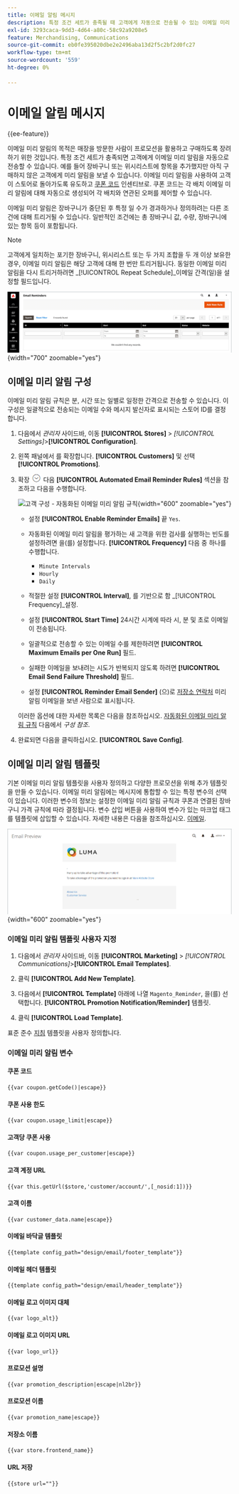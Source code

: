 ```yaml
---
title: 이메일 알림 메시지
description: 특정 조건 세트가 충족될 때 고객에게 자동으로 전송될 수 있는 이메일 미리 알림에 대해 알아봅니다.
exl-id: 3293caca-9dd3-4d64-a80c-58c92a9208e5
feature: Merchandising, Communications
source-git-commit: eb0fe395020dbe2e2496aba13d2f5c2bf2d0fc27
workflow-type: tm+mt
source-wordcount: '559'
ht-degree: 0%

---
```


# 이메일 알림 메시지

{{ee-feature}}

이메일 미리 알림의 목적은 매장을 방문한 사람이 프로모션을 활용하고 구매하도록 장려하기 위한 것입니다. 특정 조건 세트가 충족되면 고객에게 이메일 미리 알림을 자동으로 전송할 수 있습니다. 예를 들어 장바구니 또는 위시리스트에 항목을 추가했지만 아직 구매하지 않은 고객에게 미리 알림을 보낼 수 있습니다. 이메일 미리 알림을 사용하여 고객이 스토어로 돌아가도록 유도하고 [쿠폰 코드](price-rules-cart-coupon.md) 인센티브로. 쿠폰 코드는 각 배치 이메일 미리 알림에 대해 자동으로 생성되어 각 배치와 연관된 오퍼를 제어할 수 있습니다.

이메일 미리 알림은 장바구니가 중단된 후 특정 일 수가 경과하거나 정의하려는 다른 조건에 대해 트리거될 수 있습니다. 일반적인 조건에는 총 장바구니 값, 수량, 장바구니에 있는 항목 등이 포함됩니다.

>[!NOTE]
>
>고객에게 일치하는 포기한 장바구니, 위시리스트 또는 두 가지 조합을 두 개 이상 보유한 경우, 이메일 미리 알림은 해당 고객에 대해 한 번만 트리거됩니다. 동일한 이메일 미리 알림을 다시 트리거하려면 _[!UICONTROL Repeat Schedule]_이메일 간격(일)을 설정할 필드입니다.

![이메일 알림 메시지](./assets/email-reminders.png){width="700" zoomable="yes"}

## 이메일 미리 알림 구성

이메일 미리 알림 규칙은 분, 시간 또는 일별로 일정한 간격으로 전송할 수 있습니다. 이 구성은 일괄적으로 전송되는 이메일 수와 메시지 발신자로 표시되는 스토어 ID를 결정합니다.

1. 다음에서 _관리자_ 사이드바, 이동 **[!UICONTROL Stores]** > _[!UICONTROL Settings]_>**[!UICONTROL Configuration]**.

1. 왼쪽 패널에서 를 확장합니다. **[!UICONTROL Customers]** 및 선택 **[!UICONTROL Promotions]**.

1. 확장 ![확장 선택기](../assets/icon-display-expand.png) 다음 **[!UICONTROL Automated Email Reminder Rules]** 섹션을 참조하고 다음을 수행합니다.

   ![고객 구성 - 자동화된 이메일 미리 알림 규칙](../configuration-reference/customers/assets/promotions-automated-email-reminder-rules.png){width="600" zoomable="yes"}

   - 설정 **[!UICONTROL Enable Reminder Emails]** 끝 `Yes`.

   - 자동화된 이메일 미리 알림을 평가하는 새 고객을 위한 검사를 실행하는 빈도를 설정하려면 을(를) 설정합니다. **[!UICONTROL Frequency]** 다음 중 하나를 수행합니다.

      - `Minute Intervals`
      - `Hourly`
      - `Daily`

   - 적절한 설정 **[!UICONTROL Interval]**, 를 기반으로 함 _[!UICONTROL Frequency]_설정.

   - 설정 **[!UICONTROL Start Time]** 24시간 시계에 따라 시, 분 및 초로 이메일이 전송됩니다.

   - 일괄적으로 전송할 수 있는 이메일 수를 제한하려면 **[!UICONTROL Maximum Emails per One Run]** 필드.

   - 실패한 이메일을 보내려는 시도가 반복되지 않도록 하려면 **[!UICONTROL Email Send Failure Threshold]** 필드.

   - 설정 **[!UICONTROL Reminder Email Sender]** (으)로 [저장소 연락처](../getting-started/store-details.md#store-email-addresses) 미리 알림 이메일을 보낸 사람으로 표시됩니다.

   이러한 옵션에 대한 자세한 목록은 다음을 참조하십시오. [자동화된 이메일 미리 알림 규칙](../configuration-reference/customers/promotions.md#automated-email-reminder-rules) 다음에서 _구성 참조_.

1. 완료되면 다음을 클릭하십시오. **[!UICONTROL Save Config]**.

## 이메일 미리 알림 템플릿

기본 이메일 미리 알림 템플릿을 사용자 정의하고 다양한 프로모션을 위해 추가 템플릿을 만들 수 있습니다. 이메일 미리 알림에는 메시지에 통합할 수 있는 특정 변수의 선택이 있습니다. 이러한 변수의 정보는 설정한 이메일 미리 알림 규칙과 쿠폰과 연결된 장바구니 가격 규칙에 따라 결정됩니다. 변수 삽입 버튼을 사용하여 변수가 있는 마크업 태그를 템플릿에 삽입할 수 있습니다. 자세한 내용은 다음을 참조하십시오. [이메일](../systems/email-templates.md).

![이메일 미리 알림 미리 보기](./assets/email-reminder-preview-promotion-template.png){width="600" zoomable="yes"}

### 이메일 미리 알림 템플릿 사용자 지정

1. 다음에서 _관리자_ 사이드바, 이동 **[!UICONTROL Marketing]** > _[!UICONTROL Communications]_>**[!UICONTROL Email Templates]**.

1. 클릭 **[!UICONTROL Add New Template]**.

1. 다음에서 **[!UICONTROL Template]** 아래에 나열 `Magento_Reminder`, 을(를) 선택합니다. **[!UICONTROL Promotion Notification/Reminder]** 템플릿.

1. 클릭 **[!UICONTROL Load Template]**.

표준 준수 [지침](../systems/email-template-custom.md) 템플릿을 사용자 정의합니다.

### 이메일 미리 알림 변수

#### 쿠폰 코드

```
{{var coupon.getCode()|escape}}
```

#### 쿠폰 사용 한도

```
{{var coupon.usage_limit|escape}}
```

#### 고객당 쿠폰 사용

```
{{var coupon.usage_per_customer|escape}}
```

#### 고객 계정 URL

```
{{var this.getUrl($store,'customer/account/',[_nosid:1])}}
```

#### 고객 이름

```
{{var customer_data.name|escape}}
```

#### 이메일 바닥글 템플릿

```
{{template config_path="design/email/footer_template"}}
```

#### 이메일 헤더 템플릿

```
{{template config_path="design/email/header_template"}}
```

#### 이메일 로고 이미지 대체

```
{{var logo_alt}}
```

#### 이메일 로고 이미지 URL

```
{{var logo_url}}
```

#### 프로모션 설명

```
{{var promotion_description|escape|nl2br}}
```

#### 프로모션 이름

```
{{var promotion_name|escape}}
```

#### 저장소 이름

```
{{var store.frontend_name}}
```

#### URL 저장

```
{{store url=""}}
```
